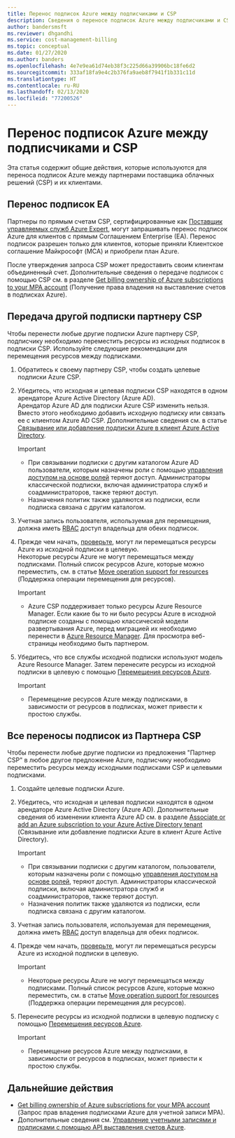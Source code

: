 ```yaml
---
title: Перенос подписок Azure между подписчиками и CSP
description: Сведения о переносе подписок Azure между подписчиками и CSP.
author: bandersmsft
ms.reviewer: dhgandhi
ms.service: cost-management-billing
ms.topic: conceptual
ms.date: 01/27/2020
ms.author: banders
ms.openlocfilehash: 4e7e9ea61d74eb38f3c225d66a39906bc18fe6d2
ms.sourcegitcommit: 333af18fa9e4c2b376fa9aeb8f7941f1b331c11d
ms.translationtype: HT
ms.contentlocale: ru-RU
ms.lasthandoff: 02/13/2020
ms.locfileid: "77200526"
---
```

# <a name="transfer-azure-subscriptions-between-subscribers-and-csps"></a>Перенос подписок Azure между подписчиками и CSP

Эта статья содержит общие действия, которые используются для переноса подписок Azure между партнерами поставщика облачных решений (CSP) и их клиентами.

## <a name="transfer-ea-subscriptions"></a>Перенос подписок EA

Партнеры по прямым счетам CSP, сертифицированные как [Поставщик управляемых служб Azure Expert](https://partner.microsoft.com/membership/azure-expert-msp), могут запрашивать перенос подписок Azure для клиентов с прямым Соглашением Enterprise (EA). Перенос подписок разрешен только для клиентов, которые приняли Клиентское соглашение Майкрософт (MCA) и приобрели план Azure.

После утверждения запроса CSP может предоставить своим клиентам объединенный счет. Дополнительные сведения о передаче подписок с помощью CSP см. в разделе [Get billing ownership of Azure subscriptions to your MPA account](mpa-request-ownership.md) (Получение права владения на выставление счетов в подписках Azure).

## <a name="other-subscription-transfers-to-a-csp-partner"></a>Передача другой подписки партнеру CSP

Чтобы перенести любые другие подписки Azure партнеру CSP, подписчику необходимо переместить ресурсы из исходных подписок в подписки CSP. Используйте следующие рекомендации для перемещения ресурсов между подписками.

1. Обратитесь к своему партнеру CSP, чтобы создать целевые подписки Azure CSP.
1. Убедитесь, что исходная и целевая подписки CSP находятся в одном арендаторе Azure Active Directory (Azure AD).  
    Арендатор Azure AD для подписки Azure CSP изменить нельзя. Вместо этого необходимо добавить исходную подписку или связать ее с клиентом Azure AD CSP. Дополнительные сведения см. в статье [Связывание или добавление подписки Azure в клиент Azure Active Directory](../../active-directory/fundamentals/active-directory-how-subscriptions-associated-directory.md).
    > [!IMPORTANT]
    > - При связывании подписки с другим каталогом Azure AD пользователи, которым назначены роли с помощью [управления доступом на основе ролей](../../role-based-access-control/role-assignments-portal.md) теряют доступ. Администраторы классической подписки, включая администратора служб и соадминистраторов, также теряют доступ.
    > - Назначения политик также удаляются из подписки, если подписка связана с другим каталогом.
1. Учетная запись пользователя, используемая для перемещения, должна иметь [RBAC](add-change-subscription-administrator.md) доступ владельца для обеих подписок.
1. Прежде чем начать, [проверьте](/rest/api/resources/resources/validatemoveresources), могут ли перемещаться ресурсы Azure из исходной подписки в целевую.  
    Некоторые ресурсы Azure не могут перемещаться между подписками. Полный список ресурсов Azure, которые можно переместить, см. в статье [Move operation support for resources](../../azure-resource-manager/management/move-support-resources.md) (Поддержка операции перемещения для ресурсов).
    > [!IMPORTANT]
    >  - Azure CSP поддерживает только ресурсы Azure Resource Manager. Если какие бы то ни было ресурсы Azure в исходной подписке созданы с помощью классической модели развертывания Azure, перед миграцией их необходимо перенести в [Azure Resource Manager](https://docs.microsoft.com/azure/cloud-solution-provider/migration/ea-payg-to-azure-csp/ea-open-direct-asm-to-arm). Для просмотра веб-страницы необходимо быть партнером.

1. Убедитесь, что все службы исходной подписки используют модель Azure Resource Manager. Затем перенесите ресурсы из исходной подписки в целевую с помощью [Перемещения ресурсов Azure](../../azure-resource-manager/management/move-resource-group-and-subscription.md).
    > [!IMPORTANT]
    >  - Перемещение ресурсов Azure между подписками, в зависимости от ресурсов в подписках, может привести к простою службы.

## <a name="all-subscription-transfers-from-a-csp-partner"></a>Все переносы подписок из Партнера CSP

Чтобы перенести любые другие подписки из предложения "Партнер CSP" в любое другое предложение Azure, подписчику необходимо переместить ресурсы между исходными подписками CSP и целевыми подписками.

1. Создайте целевые подписки Azure.
1. Убедитесь, что исходная и целевая подписки находятся в одном арендаторе Azure Active Directory (Azure AD). Дополнительные сведения об изменении клиента Azure AD см. в разделе [Associate or add an Azure subscription to your Azure Active Directory tenant](../../active-directory/fundamentals/active-directory-how-subscriptions-associated-directory.md) (Связывание или добавление подписки Azure в клиент Azure Active Directory).

    > [!IMPORTANT]
    >  - При связывании подписки с другим каталогом, пользователи, которым назначены роли с помощью [управления доступом на основе ролей](../../role-based-access-control/role-assignments-portal.md), теряют доступ. Администраторы классической подписки, включая администратора служб и соадминистраторов, также теряют доступ.
    >  - Назначения политик также удаляются из подписки, если подписка связана с другим каталогом.

1. Учетная запись пользователя, используемая для перемещения, должна иметь [RBAC](add-change-subscription-administrator.md) доступ владельца для обеих подписок.
1. Прежде чем начать, [проверьте](/rest/api/resources/resources/validatemoveresources), могут ли перемещаться ресурсы Azure из исходной подписки в целевую.
    > [!IMPORTANT]
    >  - Некоторые ресурсы Azure не могут перемещаться между подписками. Полный список ресурсов Azure, которые можно переместить, см. в статье [Move operation support for resources](../../azure-resource-manager/management/move-support-resources.md) (Поддержка операции перемещения для ресурсов).

1. Перенесите ресурсы из исходной подписки в целевую подписку с помощью [Перемещения ресурсов Azure](../../azure-resource-manager/management/move-resource-group-and-subscription.md).
    > [!IMPORTANT]
    >  - Перемещение ресурсов Azure между подписками, в зависимости от ресурсов в подписках, может привести к простою службы.

## <a name="next-steps"></a>Дальнейшие действия
- [Get billing ownership of Azure subscriptions for your MPA account](mpa-request-ownership.md) (Запрос прав владения подписками Azure для учетной записи MPA).
- Дополнительные сведения см. [Управление учетными записями и подписками с помощью API выставления счетов Azure](index.yml).
